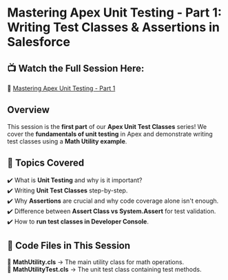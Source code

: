 # Mastering Apex Unit Testing - Part 1: Writing Test Classes & Assertions in Salesforce

## 📺 Watch the Full Session Here:
🎥 [Mastering Apex Unit Testing - Part 1](https://youtu.be/eKfEsnHcO5s) 

## Overview  
This session is the **first part** of our **Apex Unit Test Classes** series! We cover the **fundamentals of unit testing** in Apex and demonstrate writing test classes using a **Math Utility example**.

## 🔹 Topics Covered  
✔️ What is **Unit Testing** and why is it important?  
✔️ Writing **Unit Test Classes** step-by-step.  
✔️ Why **Assertions** are crucial and why code coverage alone isn't enough.  
✔️ Difference between **Assert Class vs System.Assert** for test validation.  
✔️ How to **run test classes in Developer Console**.  

## 🔹 Code Files in This Session  
📌 **MathUtility.cls** → The main utility class for math operations.  
📌 **MathUtilityTest.cls** → The unit test class containing test methods.  